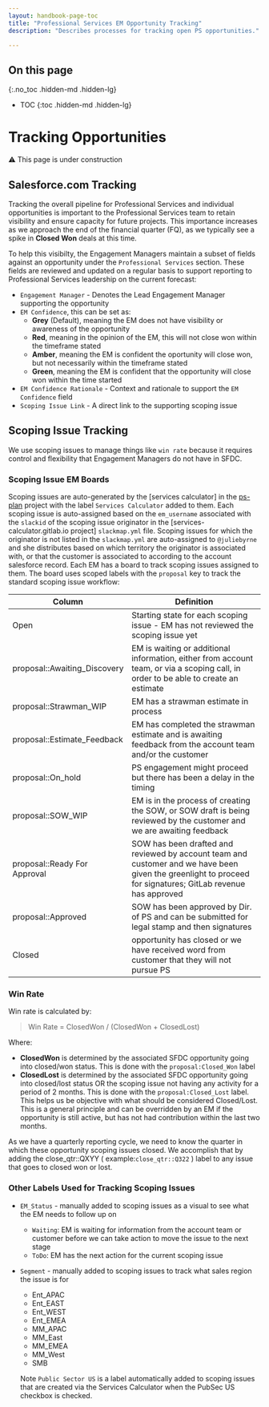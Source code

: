 ```yaml
---
layout: handbook-page-toc
title: "Professional Services EM Opportunity Tracking"
description: "Describes processes for tracking open PS opportunities."

---
```


## On this page
{:.no_toc .hidden-md .hidden-lg}

- TOC
{:toc .hidden-md .hidden-lg}

# Tracking Opportunities

:warning: This page is under construction

## Salesforce.com Tracking

Tracking the overall pipeline for Professional Services and individual opportunities is important to the Professional Services team to retain visibility and ensure capacity for future projects.
This importance increases as we approach the end of the financial quarter (FQ), as we typically see a spike in **Closed Won** deals at this time.

To help this visibilty, the Engagement Managers maintain a subset of fields against an opportunity under the `Professional Services` section. These fields are reviewed and updated on a regular basis to support reporting to Professional Services leadership on the current forecast:

- `Engagement Manager` - Denotes the Lead Engagement Manager supporting the opportunity
- `EM Confidence`, this can be set as:
    - **Grey** (Default), meaning the EM does not have visibility or awareness of the opportunity
    - **Red**, meaning in the opinion of the EM, this will not close won within the timeframe stated
    - **Amber**, meaning the EM is confident the oportunity will close won, but not necessarily within the timeframe stated
    - **Green**, meaning the EM is confident that the opportunity will close won within the time started
- `EM Confidence Rationale` - Context and rationale to support the `EM Confidence` field
- `Scoping Issue Link` - A direct link to the supporting scoping issue

## Scoping Issue Tracking

We use scoping issues to manage things like `win rate` because it requires control and flexibility that Engagement Managers do not have in SFDC. 

### Scoping Issue EM Boards

Scoping issues are auto-generated by the [services calculator] in the [ps-plan]() project with the label `Services Calculator` added to them.  Each scoping issue is auto-assigned based on the `em_username` associated with the `slackid`  of the scoping issue originator in the [services-calculator.gitlab.io project] `slackmap.yml` file.   Scoping issues for which the originator is not listed in the `slackmap.yml` are auto-assigned to `@juliebyrne` and she distributes based on which territory the originator is associated with, or that the customer is associated to according to the account salesforce record.  Each EM has a board to track scoping issues assigned to them.   The board uses scoped labels with the `proposal` key to track the standard scoping issue workflow:


| Column | Definition |
| --- | --- |
| Open | Starting state for each scoping issue - EM has not reviewed the scoping issue yet |
| proposal::Awaiting_Discovery |  EM is waiting or additional information, either from account team, or via a scoping call, in order to be able to create an estimate |
| proposal::Strawman_WIP | EM has a strawman estimate in process |
| proposal::Estimate_Feedback | EM has completed the strawman estimate and is awaiting feedback from the account team and/or the customer |
| proposal::On_hold | PS engagement might proceed but there has been a delay in the timing |
| proposal::SOW_WIP | EM is in the process of creating the SOW, or SOW draft is being reviewed by the customer and we are awaiting feedback |
| proposal::Ready For Approval | SOW has been drafted and reviewed by account team and customer and we have been given the greenlight to proceed for signatures; GitLab revenue has approved |
| proposal::Approved | SOW has been approved by Dir. of PS and can be submitted for legal stamp and then signatures |
| Closed | opportunity has closed or we have received word from customer that they will not pursue PS |



### Win Rate

Win rate is calculated by:
> Win Rate =  ClosedWon / (ClosedWon + ClosedLost) 

Where:
- **ClosedWon** is determined by the associated SFDC opportunity going into closed/won status. This is done with the `proposal:Closed_Won` label
- **ClosedLost** is determined by the associated SFDC opportunity going into closed/lost status OR the scoping issue not having any activity for a period of 2 months. This is done with the `proposal:Closed_Lost` label. This helps us be objective with what should be considered Closed/Lost. This is a general principle and can be overridden by an EM if the opportunity is still active, but has not had contribution within the last two months. 

As we have a quarterly reporting cycle, we need to know the quarter in which these opportunity scoping issues closed. We accomplish that by adding the close_qtr::QXYY ( example:`close_qtr::Q322` ) label to any issue that goes to closed won or lost. 


### Other Labels Used for Tracking Scoping Issues
- `EM_Status` - manually added to scoping issues as a visual to see what the EM needs to follow up on
   - `Waiting`: EM is waiting for information from the account team or customer before we can take action to move the issue to the next stage
   - `ToDo`: EM has the next action for the current scoping issue
- `Segment` - manually added to scoping issues to track what sales region the issue is for
  - Ent_APAC
  - Ent_EAST
  - Ent_WEST
  - Ent_EMEA
  - MM_APAC
  - MM_East
  - MM_EMEA
  - MM_West
  - SMB

  Note `Public Sector US` is a label automatically added to scoping issues that are created via the Services Calculator when the PubSec US checkbox is checked.
